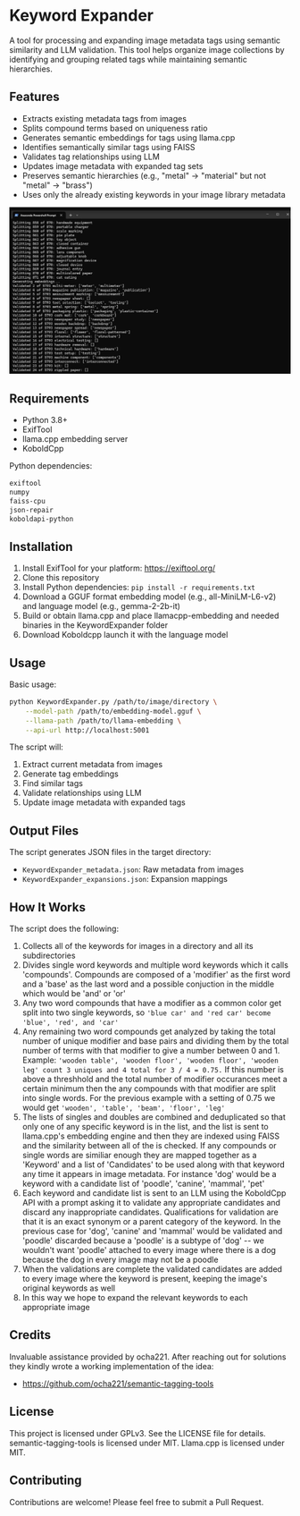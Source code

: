 # Keyword Expander

A tool for processing and expanding image metadata tags using semantic similarity and LLM validation. This tool helps organize image collections by identifying and grouping related tags while maintaining semantic hierarchies.

## Features

- Extracts existing metadata tags from images
- Splits compound terms based on uniqueness ratio
- Generates semantic embeddings for tags using llama.cpp
- Identifies semantically similar tags using FAISS
- Validates tag relationships using LLM
- Updates image metadata with expanded tag sets
- Preserves semantic hierarchies (e.g., "metal" -> "material" but not "metal" -> "brass")
- Uses only the already existing keywords in your image library metadata

![Screenshot](keywordexpander.jpg)

## Requirements

- Python 3.8+
- ExifTool
- llama.cpp embedding server
- KoboldCpp

Python dependencies:
```
exiftool
numpy
faiss-cpu
json-repair
koboldapi-python
```

## Installation

1. Install ExifTool for your platform: https://exiftool.org/
2. Clone this repository
3. Install Python dependencies: `pip install -r requirements.txt`
4. Download a GGUF format embedding model (e.g., all-MiniLM-L6-v2) and language model (e.g., gemma-2-2b-it)
5. Build or obtain llama.cpp and place llamacpp-embedding and needed binaries in the KeywordExpander folder
6. Download Koboldcpp launch it with the language model
   

## Usage

Basic usage:
```bash
python KeywordExpander.py /path/to/image/directory \
    --model-path /path/to/embedding-model.gguf \
    --llama-path /path/to/llama-embedding \
    --api-url http://localhost:5001
```

The script will:
1. Extract current metadata from images
2. Generate tag embeddings
3. Find similar tags
4. Validate relationships using LLM
5. Update image metadata with expanded tags

## Output Files

The script generates JSON files in the target directory:
- `KeywordExpander_metadata.json`: Raw metadata from images
- `KeywordExpander_expansions.json`: Expansion mappings

## How It Works

The script does the following:

1. Collects all of the keywords for images in a directory and all its subdirectories
2. Divides single word keywords and multiple word keywords which it calls 'compounds'. Compounds are composed of a 'modifier' as the first word and a 'base' as the last word and a possible conjuction in the middle which would be 'and' or 'or'
3. Any two word compounds that have a modifier as a common color get split into two single keywords, so ```'blue car' and 'red car' become 'blue', 'red', and 'car'```
4. Any remaining two word compounds get analyzed by taking the total number of unique modifier and base pairs and dividing them by the total number of terms with that modifier to give a number between 0 and 1. Example: ```'wooden table', 'wooden floor', 'wooden floor', 'wooden leg' count 3 uniques and 4 total for 3 / 4 = 0.75.``` If this number is above a threshhold and the total number of modifier occurances meet a certain minimum then the any compounds with that modifier are split into single words. For the previous example with a setting of 0.75 we would get ```'wooden', 'table', 'beam', 'floor', 'leg'```
5. The lists of singles and doubles are combined and deduplicated so that only one of any specific keyword is in the list, and the list is sent to llama.cpp's embedding engine and then they are indexed using FAISS and the similarity between all of the is checked. If any compounds or single words are similiar enough they are mapped together as a 'Keyword' and a list of 'Candidates' to be used along with that keyword any time it appears in image metadata. For instance 'dog' would be a keyword with a candidate list of 'poodle', 'canine', 'mammal', 'pet'
6. Each keyword and candidate list is sent to an LLM using the KoboldCpp API with a prompt asking it to validate any appropriate candidates and discard any inappropriate candidates. Qualifications for validation are that it is an exact synonym or a parent category of the keyword. In the previous case for 'dog', 'canine' and 'mammal' would be validated and 'poodle' discarded because a 'poodle' is a subtype of 'dog' -- we wouldn't want 'poodle' attached to every image where there is a dog because the dog in every image may not be a poodle
7. When the validations are complete the validated candidates are added to every image where the keyword is present, keeping the image's original keywords as well
8. In this way we hope to expand the relevant keywords to each appropriate image
    
## Credits
Invaluable assistance provided by ocha221. After reaching out for solutions they kindly wrote a working implementation of the idea:
- https://github.com/ocha221/semantic-tagging-tools

## License

This project is licensed under GPLv3. See the LICENSE file for details.
semantic-tagging-tools is licensed under MIT.
Llama.cpp is licensed under MIT.

## Contributing

Contributions are welcome! Please feel free to submit a Pull Request.
